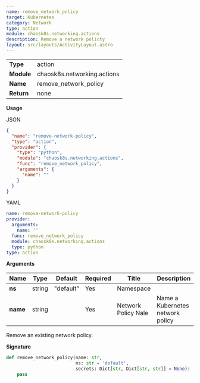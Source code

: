 ```yaml
---
name: remove_network_policy
target: Kubernetes
category: Network
type: action
module: chaosk8s.networking.actions
description: Remove a network policty
layout: src/layouts/ActivityLayout.astro
---
```


|            |                     |
| ---------- | ------------------- |
| **Type**   | action               |
| **Module** | chaosk8s.networking.actions |
| **Name**   | remove_network_policy       |
| **Return** | none             |

**Usage**

JSON

```json
{
  "name": "remove-network-policy",
  "type": "action",
  "provider": {
    "type": "python",
    "module": "chaosk8s.networking.actions",
    "func": "remove_network_policy",
    "arguments": {
      "name": ""
    }
  }
}
```

YAML

```yaml
name: remove-network-policy
provider:
  arguments:
    name: ''
  func: remove_network_policy
  module: chaosk8s.networking.actions
  type: python
type: action
```

**Arguments**

| Name               | Type   | Default   | Required | Title          | Description                              |
| ------------------ | ------ | --------- | -------- | -------------- | ---------------------------------------- |
| **ns**             | string | "default" | Yes      | Namespace      |                                          |
| **name** | string |       | Yes      | Network Policy Nale | Name a Kubernetes network policy |

Remove an existing network policy.

**Signature**

```python
def remove_network_policy(name: str,
                          ns: str = 'default',
                          secrets: Dict[str, Dict[str, str]] = None):
    pass
```
